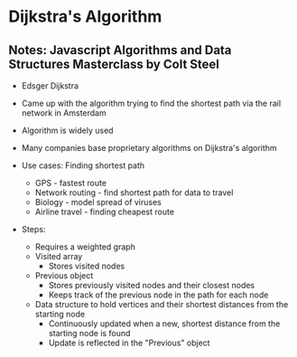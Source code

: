 # Dijkstra's Algorithm

## Notes: Javascript Algorithms and Data Structures Masterclass by Colt Steel

- Edsger Dijkstra
- Came up with the algorithm trying to find the shortest path via the rail network in Amsterdam
- Algorithm is widely used
- Many companies base proprietary algorithms on Dijkstra's algorithm

- Use cases: Finding shortest path
  - GPS - fastest route
  - Network routing - find shortest path for data to travel
  - Biology - model spread of viruses
  - Airline travel - finding cheapest route

- Steps:
  - Requires a weighted graph
  - Visited array
    - Stores visited nodes
  - Previous object
    - Stores previously visited nodes and their closest nodes 
    - Keeps track of the previous node in the path for each node
  - Data structure to hold vertices and their shortest distances from the starting node
    - Continuously updated when a new, shortest distance from the starting node is found
    - Update is reflected in the "Previous" object

